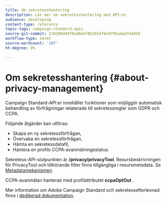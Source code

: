 ```yaml
---
title: Om sekretesshantering
description: Läs mer om sekretesshantering med API:er
audience: developing
content-type: reference
topic-tags: campaign-standard-apis
source-git-commit: 210289d44f0ad0ebf0b2654f6e9795adad7dd458
workflow-type: tm+mt
source-wordcount: '107'
ht-degree: 0%

---
```



# Om sekretesshantering {#about-privacy-management}

Campaign Standard-API:er innehåller funktioner som möjliggör automatisk behandling av förfrågningar relaterade till sekretessregler som GDPR och CCPA.

Följande åtgärder kan utföras:

* Skapa en ny sekretessförfrågan,
* Övervaka en sekretessförfrågan,
* Hämta en sekretessdatafil,
* Hantera en profils CCPA-avanmälningsstatus.

Sekretess-API-slutpunkten är **/privacy/privacyTool**. Resursbeskrivningen för PrivacyTool och tillhörande filter finns tillgängliga i resursmetadata. Se [Metadatamekanismen](../../api/using/metadata-mechanism.md).

CCPA-avanmälan hanteras med profilattributet **ccpaOptOut** .

Mer information om Adobe Campaign Standard och sekretessefterlevnad finns i [dedikerad dokumentation](../../start/using/privacy-requests.md).
